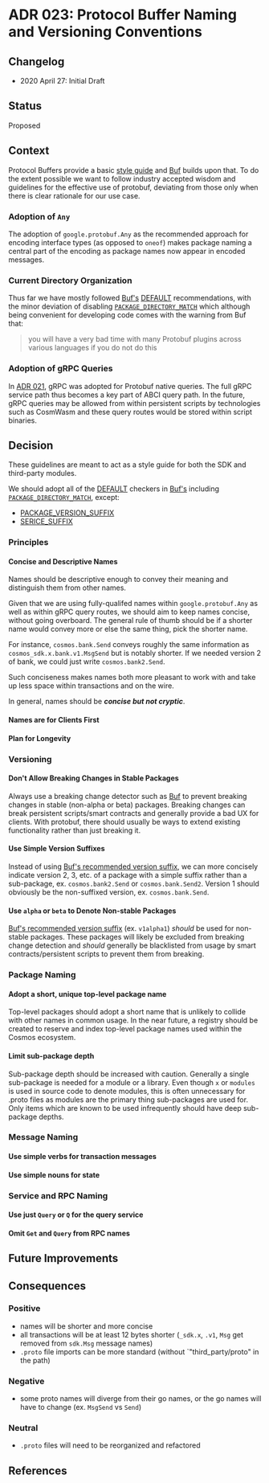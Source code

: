 # ADR 023: Protocol Buffer Naming and Versioning Conventions

## Changelog

- 2020 April 27: Initial Draft

## Status

Proposed

## Context

Protocol Buffers provide a basic [style guide](https://developers.google.com/protocol-buffers/docs/style)
and [Buf](https://buf.build/docs/style-guide) builds upon that. To do the
extent possible we want to follow industry accepted wisdom and guidelines for
the effective use of protobuf, deviating from those only when there is clear
rationale for our use case. 

### Adoption of `Any`

The adoption of `google.protobuf.Any` as the recommended approach for encoding
interface types (as opposed to `oneof`) makes package naming a central part
of the encoding as package names now appear in encoded messages.

### Current Directory Organization

Thus far we have mostly followed [Buf's](https://buf.build) [DEFAULT](https://buf.build/docs/lint-checkers#default)
recommendations, with the minor deviation of disabling [`PACKAGE_DIRECTORY_MATCH`](https://buf.build/docs/lint-checkers#file_layout)
which although being convenient for developing code comes with the warning
from Buf that:
> you will have a very bad time with many Protobuf plugins across various languages if you do not do this

### Adoption of gRPC Queries

In [ADR 021](adr-021-protobuf-query-encoding.md), gRPC was adopted for Protobuf
native queries. The full gRPC service path thus becomes a key part of ABCI query
path. In the future, gRPC queries may be allowed from within persistent scripts
by technologies such as CosmWasm and these query routes would be stored within
script binaries.

## Decision

These guidelines are meant to act as a style guide for both the SDK and
third-party modules.

We should adopt all of the [DEFAULT](https://buf.build/docs/lint-checkers#default)
checkers in [Buf's](https://buf.build) including [`PACKAGE_DIRECTORY_MATCH`](https://buf.build/docs/lint-checkers#file_layout),
except:
* [PACKAGE_VERSION_SUFFIX](https://buf.build/docs/lint-checkers#package_version_suffix)
* [SERICE_SUFFIX](https://buf.build/docs/lint-checkers#service_suffix)

### Principles

#### Concise and Descriptive Names

Names should be descriptive enough to convey their meaning and distinguish
them from other names.

Given that we are using fully-qualifed names within
`google.protobuf.Any` as well as within gRPC query routes, we should aim to
keep names concise, without going overboard. The general rule of thumb should
be if a shorter name would convey more or else the same thing, pick the shorter
name.

For instance, `cosmos.bank.Send` conveys roughly the same information
as `cosmos_sdk.x.bank.v1.MsgSend` but is notably shorter. If we needed version 2 of
bank, we could just write `cosmos.bank2.Send`.

Such conciseness makes names both more pleasant to work with and take up less
space within transactions and on the wire.

In general, names should be **_concise but not cryptic_**.

#### Names are for Clients First

#### Plan for Longevity

### Versioning

#### Don't Allow Breaking Changes in Stable Packages

Always use a breaking change detector such as [Buf](https://buf.build) to prevent
breaking changes in stable (non-alpha or beta) packages. Breaking changes can
break persistent scripts/smart contracts and generally provide a bad UX for
clients. With protobuf, there should usually be ways to extend existing
functionality rather than just breaking it.

#### Use Simple Version Suffixes

Instead of using [Buf's recommended version suffix](https://buf.build/docs/lint-checkers#package_version_suffix),
we can more concisely indicate version 2, 3, etc. of a package with a simple
suffix rather than a sub-package, ex. `cosmos.bank2.Send` or `cosmos.bank.Send2`.
Version 1 should obviously be the non-suffixed version, ex. `cosmos.bank.Send`.

#### Use `alpha` or `beta` to Denote Non-stable Packages

[Buf's recommended version suffix](https://buf.build/docs/lint-checkers#package_version_suffix)
(ex. `v1alpha1`) _should_ be used for non-stable packages. These packages will
likely be excluded from breaking change detection and _should_ generally 
be blacklisted from usage by smart contracts/persistent scripts to prevent them
from breaking.

### Package Naming

#### Adopt a short, unique top-level package name

Top-level packages should adopt a short name that is unlikely to collide with
other names in common usage. In the near future, a registry should be created
to reserve and index top-level package names used within the Cosmos ecosystem.

#### Limit sub-package depth

Sub-package depth should be increased with caution. Generally a single
sub-package is needed for a module or a library. Even though `x` or `modules`
is used in source code to denote modules, this is often unnecessary for .proto
files as modules are the primary thing sub-packages are used for. Only items which
are known to be used infrequently should have deep sub-package depths.

### Message Naming

#### Use simple verbs for transaction messages

#### Use simple nouns for state

### Service and RPC Naming

#### Use just `Query` or `Q` for the query service

#### Omit `Get` and `Query` from RPC names

## Future Improvements

## Consequences

### Positive

* names will be shorter and more concise
* all transactions will be at least 12 bytes shorter (`_sdk.x`, `.v1`, `Msg`
get removed from `sdk.Msg` message names)
* `.proto` file imports can be more standard (without `"third_party/proto" in
the path)

### Negative

* some proto names will diverge from their go names, or the go names will have to
change (ex. `MsgSend` vs `Send`)

### Neutral

* `.proto`  files will need to be reorganized and refactored

## References
